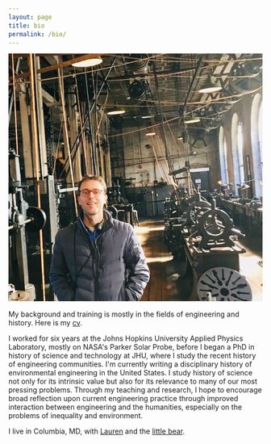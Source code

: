 ```yaml
---
layout: page
title: bio
permalink: /bio/
---
```


![](/assets/ryan.jpg)

My background and training is mostly in the fields of engineering and history. Here is my [cv](/assets/hearty-cv.pdf).

I worked for six years at the Johns Hopkins University Applied Physics Laboratory, mostly on NASA's Parker Solar Probe, before I began a PhD in history of science and technology at JHU, where I study the recent history of engineering communities. I'm currently writing a disciplinary history of environmental engineering in the United States. I study history of science not only for its intrinsic value  but also for its relevance to many of our most pressing problems. Through my teaching and research, I hope to encourage broad reflection upon current engineering practice through improved interaction between engineering and the humanities, especially on the problems of inequality and  environment.

I live in Columbia, MD, with [Lauren](https://www.irismusicproject.com/team) and the [little bear](/assets/little-bear.jpg).
